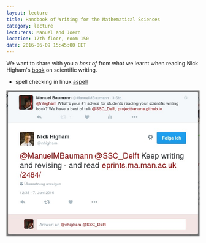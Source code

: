 ```yaml
---
layout: lecture
title: Handbook of Writing for the Mathematical Sciences
category: lecture
lecturers: Manuel and Joern
location: 17th floor, room 150
date: 2016-06-09 15:45:00 CET
---
```


We want to share with you a *best of* from what we learnt when reading Nick Higham's [book] on
scientific writing.

* spell checking in linux [aspell]

[book]: http://epubs.siam.org/doi/book/10.1137/1.9780898719550
[aspell]: /../presentations/higham/aspell_ex.tex

![photo of presentation](/../presentations/higham/images/twitter.jpg)